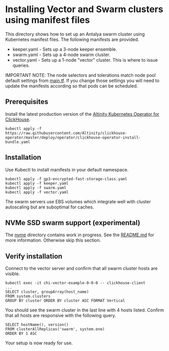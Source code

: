# Installing Vector and Swarm clusters using manifest files

This directory shows how to set up an Antalya swarm cluster using 
Kubernetes manifest files. The following manifests are provided. 

* keeper.yaml - Sets up a 3-node keeper ensemble. 
* swarm.yaml - Sets up a 4-node swarm cluster.
* vector.yaml - Sets up a 1-node "vector" cluster. This is where to issue queries. 

IMPORTANT NOTE: The node selectors and tolerations match node pool
default settings from [main.tf](../terraform/main.tf). If you change
those settings you will need to update the manifests according so that
pods can be scheduled.

## Prerequisites

Install the latest production version of the [Altinity Kubernetes Operator
for ClickHouse](https://github.com/Altinity/clickhouse-operator).

```
kubectl apply -f https://raw.githubusercontent.com/Altinity/clickhouse-operator/master/deploy/operator/clickhouse-operator-install-bundle.yaml
```

## Installation

Use Kubectl to install manifests in your default namespace. 
```
kubectl apply -f gp3-encrypted-fast-storage-class.yaml
kubectl apply -f keeper.yaml
kubectl apply -f swarm.yaml
kubectl apply -f vector.yaml
```

The swarm servers use EBS volumes which integrate well with cluster autoscaling
but are suboptimal for caches. 

## NVMe SSD swarm support (experimental)

The [nvme](./nvme) directory contains work in progress. See the
[README.md](nvme/README.md) for more information. Otherwise skip this
section. 

## Verify installation

Connect to the vector server and confirm that all swarm cluster hosts are visible. 

```
kubectl exec -it chi-vector-example-0-0-0 -- clickhouse-client
...
SELECT cluster, groupArray(host_name)
FROM system.clusters
GROUP BY cluster ORDER BY cluster ASC FORMAT Vertical
```

You should see the swarm cluster in the last line with 4 hosts listed. Confirm that 
all hosts are responsive with the following query. 

```
SELECT hostName(), version()
FROM clusterAllReplicas('swarm', system.one)
ORDER BY 1 ASC
```

Your setup is now ready for use. 
